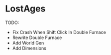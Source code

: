 LostAges
========

TODO:
- Fix Crash When Shift Click In Double Furnace
- Rewrite Double Furnace
- Add World Gen
- Add Dimensions
